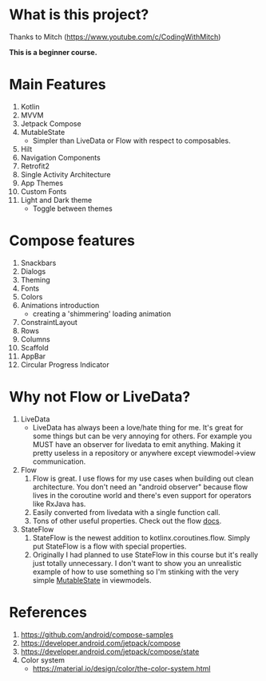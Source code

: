 # What is this project?

Thanks to Mitch (https://www.youtube.com/c/CodingWithMitch)

**This is a beginner course.**

# Main Features
1. Kotlin
1. MVVM
1. Jetpack Compose
1. MutableState
	- Simpler than LiveData or Flow with respect to composables.
1. Hilt
1. Navigation Components
1. Retrofit2
1. Single Activity Architecture
1. App Themes
1. Custom Fonts
1. Light and Dark theme
	- Toggle between themes


# Compose features
1. Snackbars
2. Dialogs
3. Theming
4. Fonts
5. Colors
6. Animations introduction
	- creating a 'shimmering' loading animation
7. ConstraintLayout
8. Rows
9. Columns
10. Scaffold
11. AppBar
12. Circular Progress Indicator


# Why not Flow or LiveData?
1. LiveData
	- LiveData has always been a love/hate thing for me. It's great for some things but can be very annoying for others. For example you MUST have an observer for livedata to emit anything. Making it pretty useless in a repository or anywhere except viewmodel->view communication.
1. Flow
	1. Flow is great. I use flows for my use cases when building out clean architecture. You don't need an "android observer" because flow lives in the coroutine world and there's even support for operators like RxJava has.
	1. Easily converted from livedata with a single function call.
	1. Tons of other useful properties. Check out the flow [docs](https://kotlin.github.io/kotlinx.coroutines/kotlinx-coroutines-core/kotlinx.coroutines.flow/).
1. StateFlow
	1. StateFlow is the newest addition to kotlinx.coroutines.flow. Simply put StateFlow is a flow with special properties.
	1. Originally I had planned to use StateFlow in this course but it's really just totally unnecessary. I don't want to show you an unrealistic example of how to use something so I'm stinking with the very simple [MutableState](https://developer.android.com/reference/kotlin/androidx/compose/runtime/MutableState) in viewmodels.




# References
1. https://github.com/android/compose-samples
1. https://developer.android.com/jetpack/compose
1. https://developer.android.com/jetpack/compose/state
1. Color system
	- https://material.io/design/color/the-color-system.html

